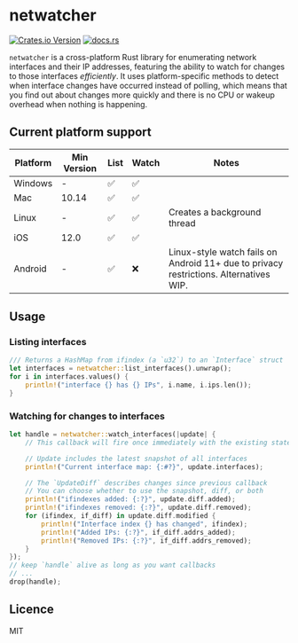 # netwatcher

[![Crates.io Version](https://img.shields.io/crates/v/netwatcher)](https://crates.io/crates/netwatcher)
[![docs.rs](https://img.shields.io/docsrs/netwatcher)](https://docs.rs/netwatcher)

`netwatcher` is a cross-platform Rust library for enumerating network interfaces and their IP addresses, featuring the ability to watch for changes to those interfaces _efficiently_. It uses platform-specific methods to detect when interface changes have occurred instead of polling, which means that you find out about changes more quickly and there is no CPU or wakeup overhead when nothing is happening.

## Current platform support

| Platform | Min Version | List | Watch | Notes                                                                                 |
|----------|-------------|------|-------|---------------------------------------------------------------------------------------|
| Windows  | -           | ✅    | ✅     |                                                                                       |
| Mac      | 10.14       | ✅    | ✅     |                                                                                       |
| Linux    | -           | ✅    | ✅     | Creates a background thread                                                           |
| iOS      | 12.0        | ✅    | ✅     |                                                                                       |
| Android  | -           | ✅    | ❌     | Linux-style watch fails on Android 11+ due to privacy restrictions. Alternatives WIP. |

## Usage

### Listing interfaces

```rust
/// Returns a HashMap from ifindex (a `u32`) to an `Interface` struct
let interfaces = netwatcher::list_interfaces().unwrap();
for i in interfaces.values() {
    println!("interface {} has {} IPs", i.name, i.ips.len());
}
```

### Watching for changes to interfaces

```rust
let handle = netwatcher::watch_interfaces(|update| {
    // This callback will fire once immediately with the existing state

    // Update includes the latest snapshot of all interfaces
    println!("Current interface map: {:#?}", update.interfaces);

    // The `UpdateDiff` describes changes since previous callback
    // You can choose whether to use the snapshot, diff, or both
    println!("ifindexes added: {:?}", update.diff.added);
    println!("ifindexes removed: {:?}", update.diff.removed);
    for (ifindex, if_diff) in update.diff.modified {
        println!("Interface index {} has changed", ifindex);
        println!("Added IPs: {:?}", if_diff.addrs_added);
        println!("Removed IPs: {:?}", if_diff.addrs_removed);
    }
});
// keep `handle` alive as long as you want callbacks
// ...
drop(handle);
```

## Licence

MIT
